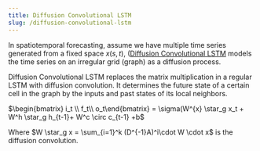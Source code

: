 ```yaml
---
title: Diffusion Convolutional LSTM
slug: /diffusion-convolutional-lstm
---
```


In spatiotemporal forecasting, assume we have multiple time series generated from a fixed space  $x(s,t)$,  ([Diffusion Convolutional LSTM](https://openreview.net/pdf?id=SJiHXGWAZ) models the time series on an irregular grid (graph) as a diffusion process.

Diffusion Convolutional  LSTM replaces the matrix multiplication in a regular LSTM with diffusion convolution. It determines the future state of a certain cell in the graph by the inputs and past states of its local neighbors.

$\begin{bmatrix} i_t \\ f_t\\ o_t\end{bmatrix} = \sigma(W^{x} \star_g x_t + W^h \star_g h_{t-1}+ W^c \circ c_{t-1} +b$

Where $W \star_g x = \sum_{i=1}^k (D^{-1}A)^i\cdot W \cdot  x$ is the diffusion convolution.
